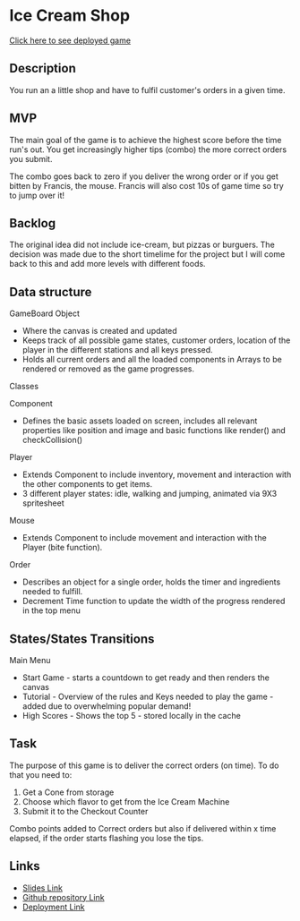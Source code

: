 # Ice Cream Shop

[Click here to see deployed game](https://gferreira7.github.io/overcooked/)

## Description
You run an a little shop and have to fulfil customer's orders in a given time.


## MVP
The main goal of the game is to achieve the highest score before the time run's out.
You get increasingly higher tips (combo) the more correct orders you submit.

The combo goes back to zero if you deliver the wrong order or if you get bitten by Francis, the mouse. Francis will also cost 10s of game time so try to jump over it! 

## Backlog
The original idea did not include ice-cream, but pizzas or burguers. The decision was made due to the short timelime for the project but I will come back to this and add more levels with different foods.


## Data structure

GameBoard Object
 - Where the canvas is created and updated
 - Keeps track of all possible game states, customer orders, location of the player in the different stations and all keys pressed.
 - Holds all current orders and all the loaded components in Arrays to be rendered or removed as the game progresses.


Classes

Component
- Defines the basic assets loaded on screen, includes all relevant properties like position and image and basic functions like render() and checkCollision()

Player 
- Extends Component to include inventory, movement and interaction with the other components to get items. 
- 3 different player states: idle, walking and jumping, animated via 9X3 spritesheet

Mouse
- Extends Component to include movement and interaction with the Player (bite function).

Order
- Describes an object for a single order, holds the timer and ingredients needed to fulfill.
- Decrement Time function to update the width of the progress rendered in the top menu


## States/States Transitions
Main Menu
- Start Game - starts a countdown to get ready and then renders the canvas
- Tutorial - Overview of the rules and Keys needed to play the game - added due to overwhelming popular demand! 
- High Scores - Shows the top 5 - stored locally in the cache

## Task

The purpose of this game is to deliver the correct orders (on time). To do that you need to:
1. Get a Cone from storage 
2. Choose which flavor to get from the Ice Cream Machine
3. Submit it to the Checkout Counter

Combo points added to Correct orders but also if delivered within x time elapsed, if the order starts flashing you lose the tips.

## Links

<!-- - [Trello Link](https://trello.com) -->
- [Slides Link](http://slides.com)
- [Github repository Link](https://github.com/gferreira7/overcooked.git)
- [Deployment Link](https://gferreira7.github.io/overcooked/)
